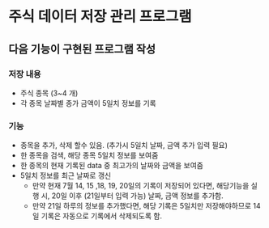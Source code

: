 주식 데이터 저장 관리 프로그램
========================

## 다음 기능이 구현된 프로그램 작성

### 저장 내용
* 주식 종목 (3~4 개)
* 각 종목 날짜별 종가 금액이 5일치 정보를 기록

### 기능
* 종목을 추가, 삭제 할수 있음. (추가시 5일치 날짜, 금액 추가 입력 필요)
* 한 종목을 검색, 해당 종목 5일치 정보를 보여줌
* 한 종목의 현재 기록된 data 중 최고가의 날짜와 금액을 보여줌
* 5일치 정보를 최근 날짜로 갱신
    - 만약 현재 7월 14, 15 ,18, 19, 20일의 기록이 저장되어 있다면, 해당기능을 실행 시, 20일 이후 (21일부터 입력 가능) 날짜, 금액 정보를 추가함. 
    - 만약 21일 하루의 정보를 추가했다면, 해당 기록은 5일치만 저장해야하므로 14일 기록은 자동으로 기록에서 삭제되도록 함.


 